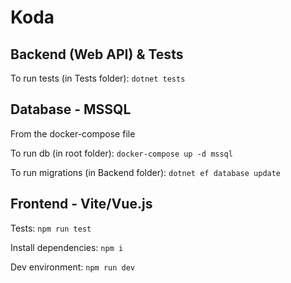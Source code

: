 # Koda

## Backend (Web API) & Tests

To run tests (in Tests folder): `dotnet tests`

## Database - MSSQL

From the docker-compose file

To run db (in root folder): `docker-compose up -d mssql`

To run migrations (in Backend folder): `dotnet ef database update`

## Frontend - Vite/Vue.js

Tests: `npm run test`

Install dependencies: `npm i`

Dev environment: `npm run dev`
